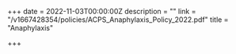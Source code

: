 +++
date = 2022-11-03T00:00:00Z
description = ""
link = "/v1667428354/policies/ACPS_Anaphylaxis_Policy_2022.pdf"
title = "Anaphylaxis"

+++
